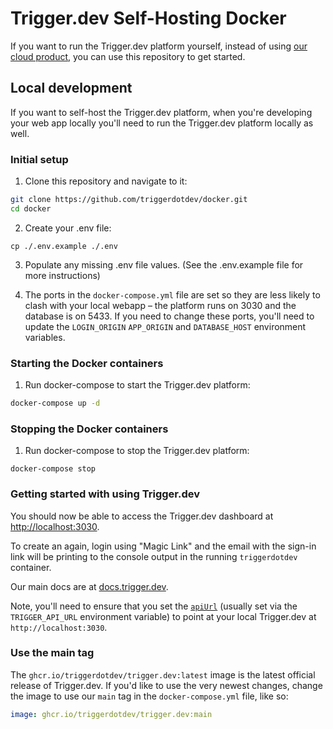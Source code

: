 # Trigger.dev Self-Hosting Docker

If you want to run the Trigger.dev platform yourself, instead of using [our cloud product](https://trigger.dev), you can use this repository to get started.

## Local development

If you want to self-host the Trigger.dev platform, when you're developing your web app locally you'll need to run the Trigger.dev platform locally as well.

### Initial setup

1. Clone this repository and navigate to it:

```sh
git clone https://github.com/triggerdotdev/docker.git
cd docker
```

2. Create your .env file:

```
cp ./.env.example ./.env
```

3. Populate any missing .env file values. (See the .env.example file for more instructions)

4. The ports in the `docker-compose.yml` file are set so they are less likely to clash with your local webapp – the platform runs on 3030 and the database is on 5433. If you need to change these ports, you'll need to update the `LOGIN_ORIGIN` `APP_ORIGIN` and `DATABASE_HOST` environment variables.

### Starting the Docker containers

1. Run docker-compose to start the Trigger.dev platform:

```sh
docker-compose up -d
```

### Stopping the Docker containers

1. Run docker-compose to stop the Trigger.dev platform:

```
docker-compose stop
```

### Getting started with using Trigger.dev

You should now be able to access the Trigger.dev dashboard at [http://localhost:3030](http://localhost:3030/).

To create an again, login using "Magic Link" and the email with the sign-in link will be printing to the console output in the running `triggerdotdev` container.

Our main docs are at [docs.trigger.dev](https://docs.trigger.dev/).

Note, you'll need to ensure that you set the [`apiUrl`](https://trigger.dev/docs/sdk/triggerclient/constructor#parameters) (usually set via the ` TRIGGER_API_URL` environment variable) to point at your local Trigger.dev at `http://localhost:3030`.

### Use the main tag

The `ghcr.io/triggerdotdev/trigger.dev:latest` image is the latest official release of Trigger.dev. If you'd like to use the very newest changes, change the image to use our `main` tag in the `docker-compose.yml` file, like so:

```yaml
image: ghcr.io/triggerdotdev/trigger.dev:main
```
